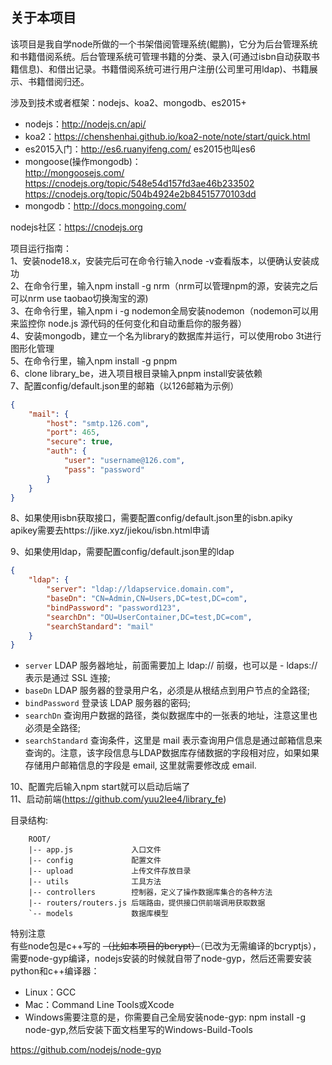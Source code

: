 ## 关于本项目
该项目是我自学node所做的一个书架借阅管理系统(鲲鹏)，它分为后台管理系统和书籍借阅系统。后台管理系统可管理书籍的分类、录入(可通过isbn自动获取书籍信息)、和借出记录。书籍借阅系统可进行用户注册(公司里可用ldap)、书籍展示、书籍借阅归还。

涉及到技术或者框架：nodejs、koa2、mongodb、es2015+
- nodejs：http://nodejs.cn/api/
- koa2：https://chenshenhai.github.io/koa2-note/note/start/quick.html
- es2015入门：http://es6.ruanyifeng.com/ es2015也叫es6
- mongoose(操作mongodb)：  
http://mongoosejs.com/  
https://cnodejs.org/topic/548e54d157fd3ae46b233502  
https://cnodejs.org/topic/504b4924e2b84515770103dd
- mongodb：http://docs.mongoing.com/

nodejs社区：https://cnodejs.org

项目运行指南：  
1、安装node18.x，安装完后可在命令行输入node -v查看版本，以便确认安装成功  
2、在命令行里，输入npm install -g nrm（nrm可以管理npm的源，安装完之后可以nrm use taobao切换淘宝的源)  
3、在命令行里，输入npm i -g nodemon全局安装nodemon（nodemon可以用来监控你 node.js 源代码的任何变化和自动重启你的服务器）  
4、安装mongodb，建立一个名为library的数据库并运行，可以使用robo 3t进行图形化管理  
5、在命令行里，输入npm install -g pnpm  
6、clone library_be，进入项目根目录输入pnpm install安装依赖  
7、配置config/default.json里的邮箱（以126邮箱为示例）
```json
{
    "mail": {
        "host": "smtp.126.com",
        "port": 465,
        "secure": true,
        "auth": {
            "user": "username@126.com", 
            "pass": "password"
        }
    } 
}
```
8、如果使用isbn获取接口，需要配置config/default.json里的isbn.apiky  
apikey需要去https://jike.xyz/jiekou/isbn.html申请  

9、如果使用ldap，需要配置config/default.json里的ldap
```json
{
    "ldap": {
        "server": "ldap://ldapservice.domain.com",
        "baseDn": "CN=Admin,CN=Users,DC=test,DC=com",
        "bindPassword": "password123",
        "searchDn": "OU=UserContainer,DC=test,DC=com",
        "searchStandard": "mail"
    }
}
```
- `server` LDAP 服务器地址，前面需要加上 ldap:// 前缀，也可以是 - ldaps:// 表示是通过 SSL 连接;
- `baseDn` LDAP 服务器的登录用户名，必须是从根结点到用户节点的全路径;
- `bindPassword` 登录该 LDAP 服务器的密码;
- `searchDn` 查询用户数据的路径，类似数据库中的一张表的地址，注意这里也必须是全路径;
- `searchStandard` 查询条件，这里是 mail 表示查询用户信息是通过邮箱信息来查询的。注意，该字段信息与LDAP数据库存储数据的字段相对应，如果如果存储用户邮箱信息的字段是 email, 这里就需要修改成 email.

10、配置完后输入npm start就可以启动后端了  
11、启动前端(https://github.com/yuu2lee4/library_fe)

目录结构:
````
    ROOT/
    |-- app.js             入口文件
    |-- config             配置文件
    |-- upload             上传文件存放目录
    |-- utils              工具方法
    |-- controllers        控制器，定义了操作数据库集合的各种方法
    |-- routers/routers.js 后端路由，提供接口供前端调用获取数据
    `-- models             数据库模型
````

特别注意  
有些node包是c++写的 ~~（比如本项目的bcrypt）~~（已改为无需编译的bcryptjs），需要node-gyp编译，nodejs安装的时候就自带了node-gyp，然后还需要安装python和c++编译器：
- Linux：GCC
- Mac：Command Line Tools或Xcode
- Windows需要注意的是，你需要自己全局安装node-gyp: npm install -g node-gyp,然后安装下面文档里写的Windows-Build-Tools

https://github.com/nodejs/node-gyp